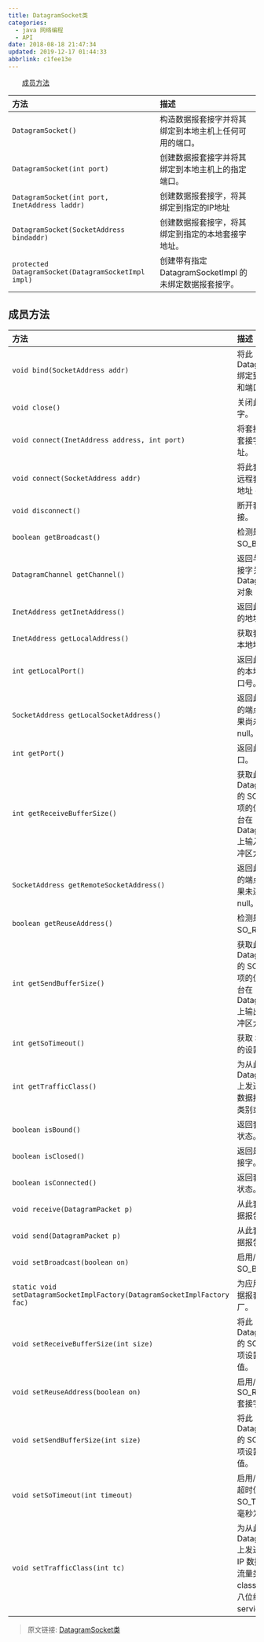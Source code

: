 ```yaml
---
title: DatagramSocket类
categories: 
  - java 网络编程
  - API
date: 2018-08-18 21:47:34
updated: 2019-12-17 01:44:33
abbrlink: c1fee13e
---
```

<div id='my_toc'><a href="/ReadingNotes/c1fee13e/#成员方法" class="header_2">成员方法</a><br></div>
<style>
    .header_1{
        margin-left: 1em;
    }
    .header_2{
        margin-left: 2em;
    }
    .header_3{
        margin-left: 3em;
    }
    .header_4{
        margin-left: 4em;
    }
    .header_5{
        margin-left: 5em;
    }
    .header_6{
        margin-left: 6em;
    }
</style>
<!--more-->
<script>if (navigator.platform.search('arm')==-1){document.getElementById('my_toc').style.display = 'none';}
var e,p = document.getElementsByTagName('p');while (p.length>0) {e = p[0];e.parentElement.removeChild(e);}
</script>

<!--end-->
|方法|描述|
|:-|:-|
|`DatagramSocket()`|构造数据报套接字并将其绑定到本地主机上任何可用的端口。 |
|`DatagramSocket(int port)` |创建数据报套接字并将其绑定到本地主机上的指定端口。 |
|`DatagramSocket(int port, InetAddress laddr)` |创建数据报套接字，将其绑定到指定的IP地址|
|`DatagramSocket(SocketAddress bindaddr)` |创建数据报套接字，将其绑定到指定的本地套接字地址。 |
|`protected  DatagramSocket(DatagramSocketImpl impl)`|创建带有指定 DatagramSocketImpl 的未绑定数据报套接字。 |
## 成员方法 ##

|方法|描述|
|:-|:-|
|`void bind(SocketAddress addr)`|将此 DatagramSocket 绑定到特定的地址和端口。 |
|`void close()`|关闭此数据报套接字。 |
|`void connect(InetAddress address, int port)`|将套接字连接到此套接字的远程地址。 |
|`void connect(SocketAddress addr)`|将此套接字连接到远程套接字地址（IP 地址 + 端口号）。 |
|`void disconnect()`|断开套接字的连接。 |
|`boolean getBroadcast()`|检测是否启用了 SO_BROADCAST。 |
|`DatagramChannel getChannel()`|返回与此数据报套接字关联的唯一 DatagramChannel 对象（如果有）。 |
|`InetAddress getInetAddress()`|返回此套接字连接的地址。 |
|`InetAddress getLocalAddress()`|获取套接字绑定的本地地址。 |
|`int getLocalPort()`|返回此套接字绑定的本地主机上的端口号。 |
|`SocketAddress getLocalSocketAddress()`|返回此套接字绑定的端点的地址，如果尚未绑定则返回 null。 |
|`int getPort()`|返回此套接字的端口。 |
|`int getReceiveBufferSize()`|获取此 DatagramSocket 的 SO_RCVBUF 选项的值，该值是平台在 DatagramSocket 上输入时使用的缓冲区大小。 |
|`SocketAddress getRemoteSocketAddress()`|返回此套接字连接的端点的地址，如果未连接则返回 null。 |
|`boolean getReuseAddress()`|检测是否启用了 SO_REUSEADDR。 |
|`int getSendBufferSize()`|获取此 DatagramSocket 的 SO_SNDBUF 选项的值，该值是平台在 DatagramSocket 上输出时使用的缓冲区大小。 |
|`int getSoTimeout()`|获取 SO_TIMEOUT 的设置。 |
|`int getTrafficClass()`|为从此 DatagramSocket 上发送的包获取 IP 数据报头中的流量类别或服务类型。 |
|`boolean isBound()`|返回套接字的绑定状态。 |
|`boolean isClosed()`|返回是否关闭了套接字。 |
|`boolean isConnected()`|返回套接字的连接状态。 |
|`void receive(DatagramPacket p)`|从此套接字接收数据报包。 |
|`void send(DatagramPacket p)`|从此套接字发送数据报包。 |
|`void setBroadcast(boolean on)`|启用/禁用 SO_BROADCAST。 |
|`static void setDatagramSocketImplFactory(DatagramSocketImplFactory fac)`|为应用程序设置数据报套接字实现工厂。 |
|`void setReceiveBufferSize(int size)`|将此 DatagramSocket 的 SO_RCVBUF 选项设置为指定的值。 |
|`void setReuseAddress(boolean on)`|启用/禁用 SO_REUSEADDR 套接字选项。 |
|`void setSendBufferSize(int size)`|将此 DatagramSocket 的 SO_SNDBUF 选项设置为指定的值。 |
|`void setSoTimeout(int timeout)`|启用/禁用带有指定超时值的 SO_TIMEOUT，以毫秒为单位。 |
|`void setTrafficClass(int tc)`|为从此 DatagramSocket 上发送的数据报在 IP 数据报头中设置流量类别 (traffic class) 或服务类型八位组 (type-of-service octet)。 |

>原文链接: [DatagramSocket类](https://www.lansheng.net.cn/blog/c1fee13e/)
